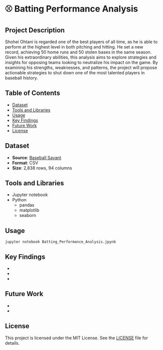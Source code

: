 # :baseball: Batting Performance Analysis

## Project Description
Shohei Ohtani is regarded one of the best players of all time, as he is able to perform at the highest level in both pitching and hitting. He set a new record, achieving 50 home runs and 50 stolen bases in the same season.
Given his extraordinary abilities, this analysis aims to explore strategies and insights for opposing teams looking to neutralize his impact on the game. By examining his strengths, weaknesses, and patterns, the project will propose actionable strategies to shut down one of the most talented players in baseball history.

## Table of Contents
- [Dataset](#dataset)
- [Tools and Libraries](#tools-and-libraries)
- [Usage](#usage)
- [Key Findings](#key-findings)
- [Future Work](#future-work)
- [License](#License)

## Dataset
- **Source**: [Baseball Savant](https://baseballsavant.mlb.com/statcast_search?hfPT=&hfAB=&hfGT=R%7C&hfPR=&hfZ=&hfStadium=&hfBBL=&hfNewZones=&hfPull=&hfC=&hfSea=2024%7C&hfSit=&player_type=batter&hfOuts=&hfOpponent=&pitcher_throws=&batter_stands=&hfSA=&game_date_gt=&game_date_lt=&hfMo=&hfTeam=&home_road=&hfRO=&position=&hfInfield=&hfOutfield=&hfInn=&hfBBT=&batters_lookup%5B%5D=660271&hfFlag=&metric_1=&group_by=name&min_pitches=0&min_results=0&min_pas=0&sort_col=pitches&player_event_sort=api_p_release_speed&sort_order=desc#results)
- **Format**: CSV
- **Size**: 2,838 rows, 94 columns

## Tools and Libraries

- Jupyter notebook
- Python
  - pandas
  - matplotlib
  - seaborn

## Usage
`jupyter notebook Batting_Performance_Analysis.jpynb`

## Key Findings
* 
* 
* 

## Future Work
* 
* 

## License
This project is licensed under the MIT License. See the [LICENSE](https://github.com/knt-ktsg/Batting-Performance-Analysis/blob/main/LICENSE) file for details.


